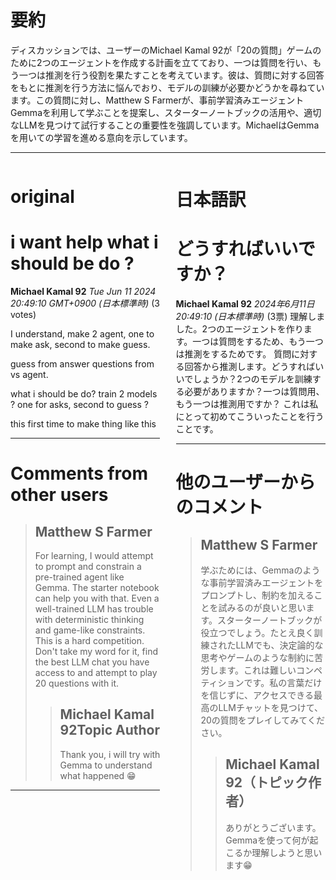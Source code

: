 # 要約 
ディスカッションでは、ユーザーのMichael Kamal 92が「20の質問」ゲームのために2つのエージェントを作成する計画を立てており、一つは質問を行い、もう一つは推測を行う役割を果たすことを考えています。彼は、質問に対する回答をもとに推測を行う方法に悩んでおり、モデルの訓練が必要かどうかを尋ねています。この質問に対し、Matthew S Farmerが、事前学習済みエージェントGemmaを利用して学ぶことを提案し、スターターノートブックの活用や、適切なLLMを見つけて試行することの重要性を強調しています。MichaelはGemmaを用いての学習を進める意向を示しています。

---


<style>
.column-left{
  float: left;
  width: 47.5%;
  text-align: left;
}
.column-right{
  float: right;
  width: 47.5%;
  text-align: left;
}
.column-one{
  float: left;
  width: 100%;
  text-align: left;
}
</style>


<div class="column-left">

# original

# i want help what i should be do ?

**Michael Kamal 92** *Tue Jun 11 2024 20:49:10 GMT+0900 (日本標準時)* (3 votes)

I understand, make 2 agent, one to make ask, second to make guess.

 guess from answer questions from vs agent. 

what i should be do? train 2 models ? one for asks, second to guess ?

 this first time to make thing like this  



---

 # Comments from other users

> ## Matthew S Farmer
> 
> For learning, I would attempt to prompt and constrain a pre-trained agent like Gemma. The starter notebook can help you with that. Even a well-trained LLM has trouble with deterministic thinking and game-like constraints. This is a hard competition. Don't take my word for it, find the best LLM chat you have access to and attempt to play 20 questions with it. 
> 
> 
> 
> > ## Michael Kamal 92Topic Author
> > 
> > Thank you, i will try with Gemma to understand what happened 😁
> > 
> > 
> > 


---



</div>
<div class="column-right">

# 日本語訳

# どうすればいいですか？
**Michael Kamal 92** *2024年6月11日 20:49:10 (日本標準時)* (3票)
理解しました。2つのエージェントを作ります。一つは質問をするため、もう一つは推測をするためです。
質問に対する回答から推測します。どうすればいいでしょうか？2つのモデルを訓練する必要がありますか？一つは質問用、もう一つは推測用ですか？
これは私にとって初めてこういったことを行うことです。

---
# 他のユーザーからのコメント
> ## Matthew S Farmer
> 
> 学ぶためには、Gemmaのような事前学習済みエージェントをプロンプトし、制約を加えることを試みるのが良いと思います。スターターノートブックが役立つでしょう。たとえ良く訓練されたLLMでも、決定論的な思考やゲームのような制約に苦労します。これは難しいコンペティションです。私の言葉だけを信じずに、アクセスできる最高のLLMチャットを見つけて、20の質問をプレイしてみてください。
>
> > ## Michael Kamal 92（トピック作者）
> > 
> > ありがとうございます。Gemmaを使って何が起こるか理解しようと思います😁
> > 
> > >


</div>